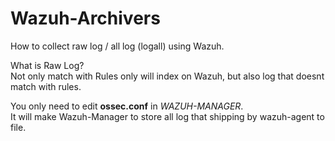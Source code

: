 # Wazuh-Archivers
How to collect raw log / all log (logall) using Wazuh.

What is Raw Log? <br>
Not only match with Rules only will index on Wazuh, but also log that doesnt match with rules.

You only need to edit <b>ossec.conf</b> in *WAZUH-MANAGER*. <br>
It will make Wazuh-Manager to store all log that shipping by wazuh-agent to file. 
